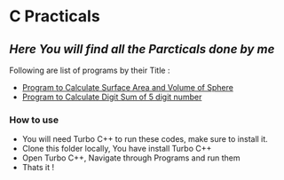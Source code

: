 # C Practicals
## _Here You will find all the Parcticals done by me_
Following are list of programs by their Title :
- [Program to Calculate Surface Area and Volume of Sphere](./Practical_1/)
- [Program to Calculate Digit Sum of 5 digit number](./Practical_2/)

### How to use

- You will need Turbo C++ to run these codes, make sure to install it.
- Clone this folder locally, You have install Turbo C++
- Open Turbo C++, Navigate through Programs and run them
- Thats it !